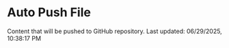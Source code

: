 # Auto Push File

Content that will be pushed to GitHub repository.
Last updated: 06/29/2025, 10:38:17 PM